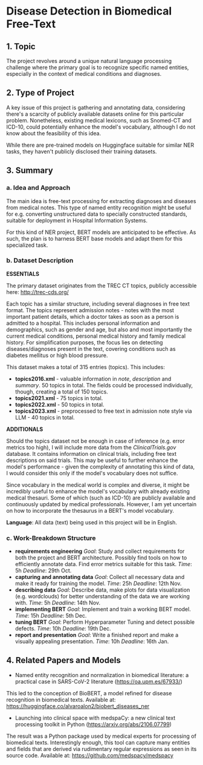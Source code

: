 # Disease Detection in Biomedical Free-Text

## 1. Topic

The project revolves around a unique natural language processing challenge where
the primary goal is to recognize specific named entities, especially in
the context of medical conditions and diagnoses.

## 2. Type of Project

A key issue of this project is gathering and annotating data, considering there's
a scarcity of publicly available datasets online for this particular problem. 
Nonetheless, existing medical lexicons, such as Snomed-CT and ICD-10, could 
potentially enhance the model's vocabulary, although I do not know about the
feasibility of this idea.

While there are pre-trained models on Huggingface suitable for similar NER tasks,
they haven't publicly disclosed their training datasets.

## 3. Summary

### a. Idea and Approach

The main idea is free-text processing for extracting diagnoses and diseases from
medical notes. This type of named entity recognition might be useful for e.g.
converting unstructured data to specially constructed standards, suitable for deployment
in Hospital Information Systems.

For this kind of NER project, BERT models are anticipated to be effective. As
such, the plan is to harness BERT base models and adapt them for this specialized task.

### b. Dataset Description

**ESSENTIALS**

The primary dataset originates from the TREC CT topics, publicly accessible
here: http://trec-cds.org/

Each topic has a similar structure, including several diagnoses in free text
format. The topics represent admission notes - notes with the most important
patient details, which a doctor takes as soon as a person is admitted to a 
hospital. This includes personal information and demographics, such as gender and age, but also
and most importantly the current medical conditions, personal medical history and
family medical history. For simplification purposes, the focus lies on
detecting diseases/diagnoses present in the text, covering conditions such as diabetes
mellitus or high blood pressure.

This dataset makes a total of 315 entries (topics). This includes:

- **topics2016.xml** - valuable information in *note*, *description* and *summary*.
50 topics in total. The fields could be processed individually, though, creating
a total of 150 topics.
- **topics2021.xml** - 75 topics in total.
- **topics2022.xml** - 50 topics in total.
- **topics2023.xml** - preprocessed to free text in admission note style via LLM - 40
topics in total.

**ADDITIONALS**

Should the topics dataset not be enough in
case of inference (e.g. error metrics too high), I will include more data from the 
*ClinicalTrials.gov* database. It contains information on clinical trials, including
free text descriptions on said trials. This may be useful to further enhance the
model's performance - given the complexity of annotating this kind of data, I
would consider this only if the model's vocabulary does not suffice.

Since vocabulary in the medical world is complex and diverse, it might be
incredibly useful to enhance the model's vocabulary with already existing
medical thesauri. Some of which (such as ICD-10) are publicly available and
continuously updated by medical professionals. However, I am yet uncertain on
how to incorporate the thesaurus in a BERT's model vocabulary.

**Language**: All data (text) being used in this project will be in English.

### c. Work-Breakdown Structure

- **requirements engineering**
*Goal*: Study and collect requirements for both the project and BERT architecture. 
Possibly find tools on how to efficiently annotate data. Find error metrics suitable
for this task.
*Time*: 5h
*Deadline*: 29th Oct.
- **capturing and annotating data**
*Goal*: Collect all necessary data and make it
ready for training the model.
*Time*: 25h
*Deadline*: 12th Nov.
- **describing data**
*Goal*: Describe data, make plots for data visualization (e.g. wordclouds) for
better understanding of the data we are working with.
*Time*: 5h
*Deadline*: 14th Nov.
- **implementing BERT**
*Goal*: Implement and train a working BERT model.
*Time*: 15h
*Deadline*: 5th Dec.
- **tuning BERT**
*Goal*: Perform Hyperparameter Tuning and detect possible defects.
*Time*: 10h
*Deadline*: 19th Dec.
- **report and presentation**
*Goal*: Write a finished report and make a visually appealing presentation.
*Time*: 10h
*Deadline*: 16th Jan.
  

## 4. Related Papers and Models

- Named entity recognition and normalization in biomedical literature: a practical case in SARS-CoV-2 literature (https://oa.upm.es/67933/)

This led to the conception of BioBERT, a model refined for disease recognition in biomedical texts. Available at: https://huggingface.co/alvaroalon2/biobert_diseases_ner

- Launching into clinical space with medspaCy: a new clinical text processing toolkit in Python (https://arxiv.org/abs/2106.07799)

The result was a Python package used by medical experts for processing of biomedical texts.
Interestingly enough, this tool can capture many entities and fields that are derived
via rudimentary regular expressions as seen in its source code. Available at: 
https://github.com/medspacy/medspacy

